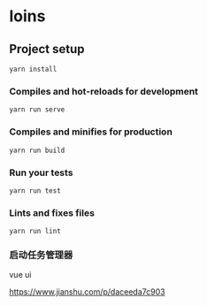 # loins

## Project setup
```
yarn install
```

### Compiles and hot-reloads for development
```
yarn run serve
```

### Compiles and minifies for production
```
yarn run build
```

### Run your tests
```
yarn run test
```

### Lints and fixes files
```
yarn run lint
```

### 启动任务管理器
vue ui 


https://www.jianshu.com/p/daceeda7c903
